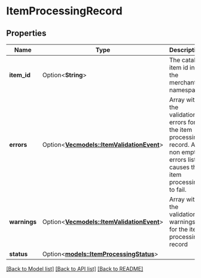 # ItemProcessingRecord

## Properties

Name | Type | Description | Notes
------------ | ------------- | ------------- | -------------
**item_id** | Option<**String**> | The catalog item id in the merchant namespace | [optional]
**errors** | Option<[**Vec<models::ItemValidationEvent>**](ItemValidationEvent.md)> | Array with the validation errors for the item processing record. A non empty errors list causes the item processing to fail. | [optional]
**warnings** | Option<[**Vec<models::ItemValidationEvent>**](ItemValidationEvent.md)> | Array with the validation warnings for the item processing record | [optional]
**status** | Option<[**models::ItemProcessingStatus**](ItemProcessingStatus.md)> |  | [optional]

[[Back to Model list]](../README.md#documentation-for-models) [[Back to API list]](../README.md#documentation-for-api-endpoints) [[Back to README]](../README.md)


